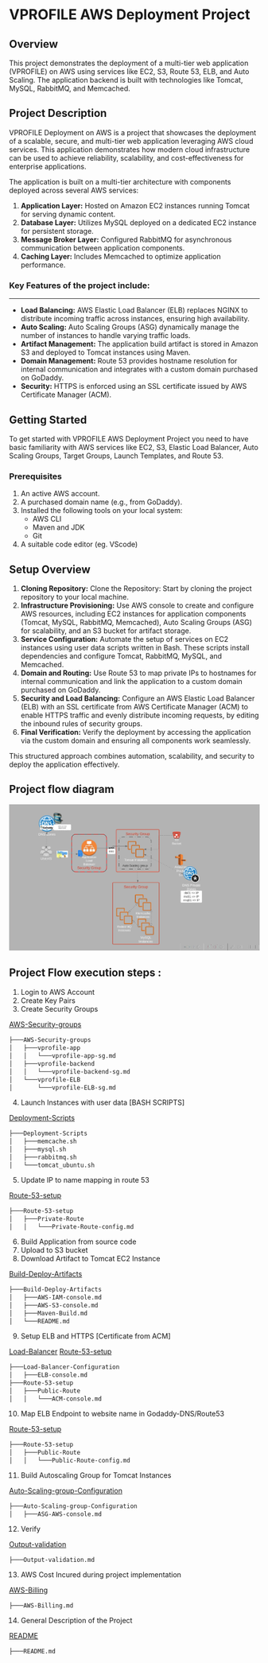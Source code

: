 # VPROFILE AWS Deployment Project

## Overview
This project demonstrates the deployment of a multi-tier web application (VPROFILE) on AWS using services like EC2, S3, Route 53, ELB, and Auto Scaling. The application backend is built with technologies like Tomcat, MySQL, RabbitMQ, and Memcached.

## Project Description
VPROFILE Deployment on AWS is a project that showcases the deployment of a scalable, secure, and multi-tier web application leveraging AWS cloud services. This application demonstrates how modern cloud infrastructure can be used to achieve reliability, scalability, and cost-effectiveness for enterprise applications.

The application is built on a multi-tier architecture with components deployed across several AWS services:
1. **Application Layer:** Hosted on Amazon EC2 instances running Tomcat for serving dynamic content.
2. **Database Layer:** Utilizes MySQL deployed on a dedicated EC2 instance for persistent storage.
3. **Message Broker Layer:** Configured RabbitMQ for asynchronous communication between application components.
4. **Caching Layer:** Includes Memcached to optimize application performance.

### Key Features of the project include:
---
- **Load Balancing:** AWS Elastic Load Balancer (ELB) replaces NGINX to distribute incoming traffic across instances, ensuring high availability.
- **Auto Scaling:** Auto Scaling Groups (ASG) dynamically manage the number of instances to handle varying traffic loads.
- **Artifact Management:** The application build artifact is stored in Amazon S3 and deployed to Tomcat instances using Maven.
- **Domain Management:** Route 53 provides hostname resolution for internal communication and integrates with a custom domain purchased on GoDaddy.
- **Security:** HTTPS is enforced using an SSL certificate issued by AWS Certificate Manager (ACM).

## Getting Started
To get started with VPROFILE AWS Deployment Project you need to have basic familiarity with AWS services like EC2, S3, Elastic Load Balancer, Auto Scaling Groups, Target Groups, Launch Templates, and Route 53. 

### Prerequisites
1. An active AWS account.
2. A purchased domain name (e.g., from GoDaddy).
3. Installed the following tools on your local system:
   - AWS CLI
   - Maven and JDK
   - Git
4. A suitable code editor (eg. VScode)

## Setup Overview
1. **Cloning Repository:** Clone the Repository: Start by cloning the project repository to your local machine.
2. **Infrastructure Provisioning:** Use AWS console to create and configure AWS resources, including EC2 instances for application components (Tomcat, MySQL, RabbitMQ, Memcached), Auto Scaling Groups (ASG) for scalability, and an S3 bucket for artifact storage.
3. **Service Configuration:** Automate the setup of services on EC2 instances using user data scripts written in Bash. These scripts install dependencies and configure Tomcat, RabbitMQ, MySQL, and Memcached.
4. **Domain and Routing:** Use Route 53 to map private IPs to hostnames for internal communication and link the application to a custom domain purchased on GoDaddy.
5. **Security and Load Balancing:** Configure an AWS Elastic Load Balancer (ELB) with an SSL certificate from AWS Certificate Manager (ACM) to enable HTTPS traffic and evenly distribute incoming requests, by editing the inbound rules of security groups.
6. **Final Verification:** Verify the deployment by accessing the application via the custom domain and ensuring all components work seamlessly.

 This structured approach combines automation, scalability, and security to deploy the application effectively.

 ## Project flow diagram
 ![Project flow diagram](https://github.com/Kizhakkekkara-Vishnu-Vijayan/Sample/blob/master/AWS-images/Flow-diagram.png)

## Project Flow execution steps :
1. Login to AWS Account
2. Create Key Pairs
3. Create Security Groups

[AWS-Security-groups](https://github.com/Kizhakkekkara-Vishnu-Vijayan/vprofile-aws-deployment/tree/master/AWS-Security-groups)
```
├───AWS-Security-groups
│   ├───vprofile-app
│   │   └───vprofile-app-sg.md
│   ├───vprofile-backend
│   │   └───vprofile-backend-sg.md
│   └───vprofile-ELB
│       └───vprofile-ELB-sg.md
```
 4. Launch Instances with user data [BASH SCRIPTS]

[Deployment-Scripts](https://github.com/Kizhakkekkara-Vishnu-Vijayan/vprofile-aws-deployment/tree/master/Deployment-Scripts)

```
├───Deployment-Scripts
│   ├───memcache.sh
│   ├───mysql.sh
│   ├───rabbitmq.sh
│   └───tomcat_ubuntu.sh
```
 5. Update IP to name mapping in route 53

[Route-53-setup](https://github.com/Kizhakkekkara-Vishnu-Vijayan/vprofile-aws-deployment/tree/master/Route-53-setup)

```
├───Route-53-setup
│   ├───Private-Route
│   │   └───Private-Route-config.md
```
 6. Build Application from source code
 7. Upload to S3 bucket
 8. Download Artifact to Tomcat EC2 Instance

 [Build-Deploy-Artifacts](https://github.com/Kizhakkekkara-Vishnu-Vijayan/vprofile-aws-deployment/tree/master/Build-Deploy-Artifacts)

 ```
 ├───Build-Deploy-Artifacts
│   ├───AWS-IAM-console.md
│   ├───AWS-S3-console.md
│   ├───Maven-Build.md
│   └───README.md
```
9. Setup ELB and HTTPS [Certificate from ACM]

[Load-Balancer](https://github.com/Kizhakkekkara-Vishnu-Vijayan/vprofile-aws-deployment/tree/master/Load-Balancer-Configuration)
[Route-53-setup](https://github.com/Kizhakkekkara-Vishnu-Vijayan/vprofile-aws-deployment/tree/master/Route-53-setup)

```
├───Load-Balancer-Configuration
│   ├───ELB-console.md
├───Route-53-setup
│   ├───Public-Route
│   │   └───ACM-console.md
```
10. Map ELB Endpoint to website name in Godaddy-DNS/Route53

[Route-53-setup](https://github.com/Kizhakkekkara-Vishnu-Vijayan/vprofile-aws-deployment/tree/master/Route-53-setup)

```
├───Route-53-setup
│   ├───Public-Route
│   │   └───Public-Route-config.md
```
11. Build Autoscaling Group for Tomcat Instances

[Auto-Scaling-group-Configuration](https://github.com/Kizhakkekkara-Vishnu-Vijayan/vprofile-aws-deployment/tree/master/Auto-Scaling-group-Configuration)

```
├───Auto-Scaling-group-Configuration
│   ├───ASG-AWS-console.md
```

12. Verify

[Output-validation](https://github.com/Kizhakkekkara-Vishnu-Vijayan/vprofile-aws-deployment/tree/master/Output-validation.md)

```
├───Output-validation.md
```
13. AWS Cost Incured during project implementation

[AWS-Billing](https://github.com/Kizhakkekkara-Vishnu-Vijayan/vprofile-aws-deployment/tree/master/AWS-Billing.md)

```
├───AWS-Billing.md
```
14. General Description of the Project

[README](https://github.com/Kizhakkekkara-Vishnu-Vijayan/vprofile-aws-deployment/tree/master/README.md)

```
├───README.md
```
 

